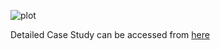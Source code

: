 ![plot](https://8weeksqlchallenge.com/images/case-study-designs/1.png)

Detailed Case Study can be accessed from [here](https://8weeksqlchallenge.com/case-study-1/)


